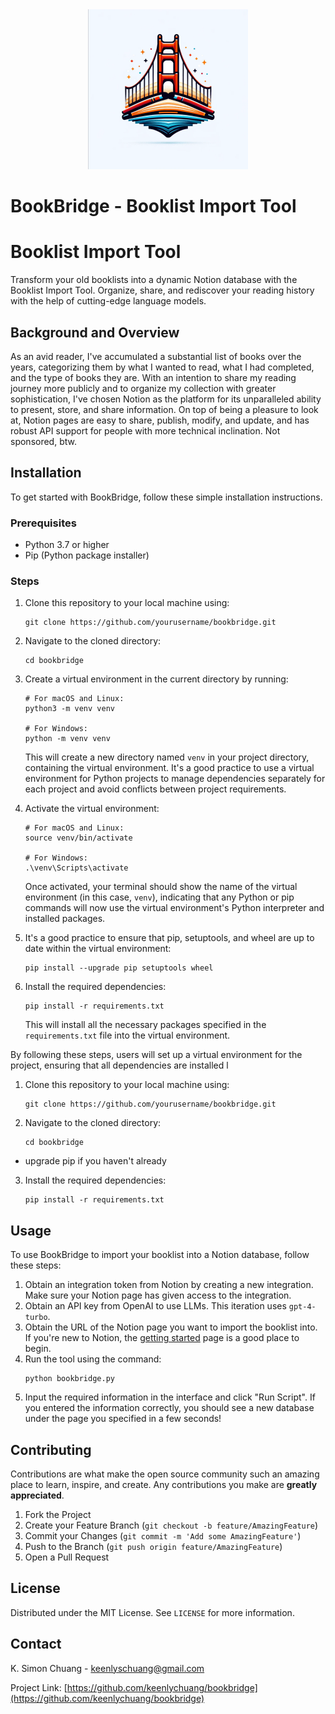 <div align="center">
    <img src="./assets/icon_color.png" alt="Icon Alt Text" title="Icon Title" width="256"/>
</div>

# BookBridge - Booklist Import Tool

# Booklist Import Tool

Transform your old booklists into a dynamic Notion database with the Booklist Import Tool.  Organize, share, and rediscover your reading history with the help of cutting-edge language models.

## Background and Overview

As an avid reader, I've accumulated a substantial list of books over the years, categorizing them by what I wanted to read, what I had completed, and the type of books they are. With an intention to share my reading journey more publicly and to organize my collection with greater sophistication, I've chosen Notion as the platform for its unparalleled ability to present, store, and share information. On top of being a pleasure to look at, Notion pages are easy to share, publish, modify, and update, and has robust API support for people with more technical inclination. Not sponsored, btw. 

## Installation

To get started with BookBridge, follow these simple installation instructions.

### Prerequisites

- Python 3.7 or higher
- Pip (Python package installer)

### Steps

1. Clone this repository to your local machine using:
   ```
   git clone https://github.com/yourusername/bookbridge.git
   ```
2. Navigate to the cloned directory:
   ```
   cd bookbridge
   ```
3. Create a virtual environment in the current directory by running:
   ```
   # For macOS and Linux:
   python3 -m venv venv

   # For Windows:
   python -m venv venv
   ```
   This will create a new directory named `venv` in your project directory, containing the virtual environment. It's a good practice to use a virtual environment for Python projects to manage dependencies separately for each project and avoid conflicts between project requirements.

4. Activate the virtual environment:
   ```
   # For macOS and Linux:
   source venv/bin/activate

   # For Windows:
   .\venv\Scripts\activate
   ```
   Once activated, your terminal should show the name of the virtual environment (in this case, `venv`), indicating that any Python or pip commands will now use the virtual environment's Python interpreter and installed packages.

5. It's a good practice to ensure that pip, setuptools, and wheel are up to date within the virtual environment:
   ```
   pip install --upgrade pip setuptools wheel
   ```

6. Install the required dependencies:
   ```
   pip install -r requirements.txt
   ```
   This will install all the necessary packages specified in the `requirements.txt` file into the virtual environment.

By following these steps, users will set up a virtual environment for the project, ensuring that all dependencies are installed l


1. Clone this repository to your local machine using:
   ```
   git clone https://github.com/yourusername/bookbridge.git
   ```
2. Navigate to the cloned directory:
   ```
   cd bookbridge
   ```
- upgrade pip if you haven't already 

3. Install the required dependencies:
   ```
   pip install -r requirements.txt
   ```

## Usage

To use BookBridge to import your booklist into a Notion database, follow these steps:

1. Obtain an integration token from Notion by creating a new integration. Make sure your Notion page has given access to the integration. 
2. Obtain an API key from OpenAI to use LLMs. This iteration uses `gpt-4-turbo`. 
3. Obtain the URL of the Notion page you want to import the booklist into. If you're new to Notion, the [getting started](https://www.notion.so/help/category/new-to-notion) page is a good place to begin.
4. Run the tool using the command:
   ```
   python bookbridge.py
   ```
5. Input the required information in the interface and click "Run Script". If you entered the information correctly, you should see a new database under the page you specified in a few seconds! 


## Contributing

Contributions are what make the open source community such an amazing place to learn, inspire, and create. Any contributions you make are **greatly appreciated**.

1. Fork the Project
2. Create your Feature Branch (`git checkout -b feature/AmazingFeature`)
3. Commit your Changes (`git commit -m 'Add some AmazingFeature'`)
4. Push to the Branch (`git push origin feature/AmazingFeature`)
5. Open a Pull Request

## License

Distributed under the MIT License. See `LICENSE` for more information.

## Contact

K. Simon Chuang - keenlyschuang@gmail.com

Project Link: [https://github.com/keenlychuang/bookbridge](https://github.com/keenlychuang/bookbridge)